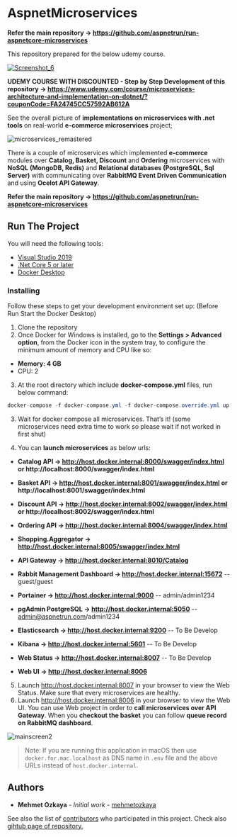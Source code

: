 # AspnetMicroservices

**Refer the main repository -> https://github.com/aspnetrun/run-aspnetcore-microservices**

This repository prepared for the below udemy course.

[![Screenshot_6](https://user-images.githubusercontent.com/1147445/85838002-907dc280-b7a1-11ea-8219-f84e3af8ba52.png)](https://www.udemy.com/course/microservices-architecture-and-implementation-on-dotnet/?couponCode=FA24745CC57592AB612A)

**UDEMY COURSE WITH DISCOUNTED - Step by Step Development of this repository -> https://www.udemy.com/course/microservices-architecture-and-implementation-on-dotnet/?couponCode=FA24745CC57592AB612A**


See the overall picture of **implementations on microservices with .net tools** on real-world **e-commerce microservices** project;

![microservices_remastered](https://user-images.githubusercontent.com/1147445/110304529-c5b70180-800c-11eb-832b-a2751b5bda76.png)

There is a couple of microservices which implemented **e-commerce** modules over **Catalog, Basket, Discount** and **Ordering** microservices with **NoSQL (MongoDB, Redis)** and **Relational databases (PostgreSQL, Sql Server)** with communicating over **RabbitMQ Event Driven Communication** and using **Ocelot API Gateway**.

**Refer the main repository -> https://github.com/aspnetrun/run-aspnetcore-microservices**

## Run The Project
You will need the following tools:

* [Visual Studio 2019](https://visualstudio.microsoft.com/downloads/)
* [.Net Core 5 or later](https://dotnet.microsoft.com/download/dotnet-core/5)
* [Docker Desktop](https://www.docker.com/products/docker-desktop)

### Installing
Follow these steps to get your development environment set up: (Before Run Start the Docker Desktop)
1. Clone the repository
2. Once Docker for Windows is installed, go to the **Settings > Advanced option**, from the Docker icon in the system tray, to configure the minimum amount of memory and CPU like so:
* **Memory: 4 GB**
* CPU: 2
3. At the root directory which include **docker-compose.yml** files, run below command:
```csharp
docker-compose -f docker-compose.yml -f docker-compose.override.yml up -d
```
3. Wait for docker compose all microservices. That’s it! (some microservices need extra time to work so please wait if not worked in first shut)

4. You can **launch microservices** as below urls:

* **Catalog API -> http://host.docker.internal:8000/swagger/index.html or http://localhost:8000/swagger/index.html**
* **Basket API -> http://host.docker.internal:8001/swagger/index.html or http://localhost:8001/swagger/index.html**
* **Discount API -> http://host.docker.internal:8002/swagger/index.html or http://localhost:8002/swagger/index.html**
* **Ordering API -> http://host.docker.internal:8004/swagger/index.html**
* **Shopping.Aggregator -> http://host.docker.internal:8005/swagger/index.html**
* **API Gateway -> http://host.docker.internal:8010/Catalog**
* **Rabbit Management Dashboard -> http://host.docker.internal:15672**   -- guest/guest
* **Portainer -> http://host.docker.internal:9000**   -- admin/admin1234
* **pgAdmin PostgreSQL -> http://host.docker.internal:5050**   -- admin@aspnetrun.com/admin1234
* **Elasticsearch -> http://host.docker.internal:9200** -- To Be Develop
* **Kibana -> http://host.docker.internal:5601** -- To Be Develop

* **Web Status -> http://host.docker.internal:8007** -- To Be Develop
* **Web UI -> http://host.docker.internal:8006**

5. Launch http://host.docker.internal:8007 in your browser to view the Web Status. Make sure that every microservices are healthy.
6. Launch http://host.docker.internal:8006 in your browser to view the Web UI. You can use Web project in order to **call microservices over API Gateway**. When you **checkout the basket** you can follow **queue record on RabbitMQ dashboard**.

![mainscreen2](https://user-images.githubusercontent.com/1147445/81381837-08226000-9116-11ea-9489-82645b8dbfc4.png)

>Note: If you are running this application in macOS then use `docker.for.mac.localhost` as DNS name in `.env` file and the above URLs instead of `host.docker.internal`.

## Authors

* **Mehmet Ozkaya** - *Initial work* - [mehmetozkaya](https://github.com/mehmetozkaya)

See also the list of [contributors](https://github.com/aspnetrun/run-core/contributors) who participated in this project. Check also [gihtub page of repository.](https://aspnetrun.github.io/run-aspnetcore-angular-realworld/)

